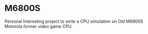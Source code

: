 M6800S
======
Personal Interesting project to write a CPU simulation on Old M6800S Motorola former video game CPU.
